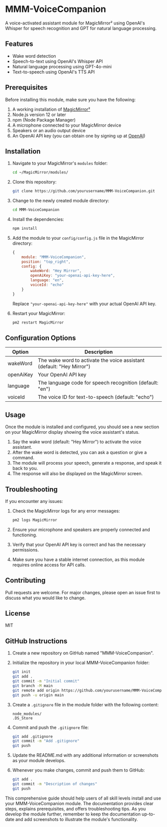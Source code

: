# MMM-VoiceCompanion

A voice-activated assistant module for MagicMirror² using OpenAI's Whisper for speech recognition and GPT for natural language processing.

## Features

- Wake word detection
- Speech-to-text using OpenAI's Whisper API
- Natural language processing using GPT-4o-mini
- Text-to-speech using OpenAI's TTS API

## Prerequisites

Before installing this module, make sure you have the following:

1. A working installation of [MagicMirror²](https://github.com/MichMich/MagicMirror)
2. Node.js version 12 or later
3. npm (Node Package Manager)
4. A microphone connected to your MagicMirror device
5. Speakers or an audio output device
6. An OpenAI API key (you can obtain one by signing up at [OpenAI](https://openai.com))

## Installation

1. Navigate to your MagicMirror's `modules` folder:
    ```bash
    cd ~/MagicMirror/modules/
    ```

2. Clone this repository:
    ```bash
    git clone https://github.com/yourusername/MMM-VoiceCompanion.git
    ```

3. Change to the newly created module directory:
    ```bash
    cd MMM-VoiceCompanion
    ```

4. Install the dependencies:
    ```bash
    npm install
    ```

5. Add the module to your `config/config.js` file in the MagicMirror directory:
    ```javascript
    {
        module: "MMM-VoiceCompanion",
        position: "top_right",
        config: {
            wakeWord: "Hey Mirror",
            openAiKey: "your-openai-api-key-here",
            language: "en",
            voiceId: "echo"
        }
    }
    ```
   Replace `"your-openai-api-key-here"` with your actual OpenAI API key.

6. Restart your MagicMirror:
    ```bash
    pm2 restart MagicMirror
    ```

## Configuration Options

| Option      | Description                                                |
|-------------|------------------------------------------------------------|
| wakeWord    | The wake word to activate the voice assistant (default: "Hey Mirror") |
| openAiKey   | Your OpenAI API key                                       |
| language    | The language code for speech recognition (default: "en")  |
| voiceId     | The voice ID for text-to-speech (default: "echo")         |

## Usage

Once the module is installed and configured, you should see a new section on your MagicMirror display showing the voice assistant's status.

1. Say the wake word (default: "Hey Mirror") to activate the voice assistant.
2. After the wake word is detected, you can ask a question or give a command.
3. The module will process your speech, generate a response, and speak it back to you.
4. The response will also be displayed on the MagicMirror screen.

## Troubleshooting

If you encounter any issues:

1. Check the MagicMirror logs for any error messages:
    ```bash
    pm2 logs MagicMirror
    ```

2. Ensure your microphone and speakers are properly connected and functioning.
3. Verify that your OpenAI API key is correct and has the necessary permissions.
4. Make sure you have a stable internet connection, as this module requires online access for API calls.

## Contributing

Pull requests are welcome. For major changes, please open an issue first to discuss what you would like to change.

## License

MIT

## GitHub Instructions

1. Create a new repository on GitHub named "MMM-VoiceCompanion".
2. Initialize the repository in your local MMM-VoiceCompanion folder:
    ```bash
    git init
    git add .
    git commit -m "Initial commit"
    git branch -M main
    git remote add origin https://github.com/yourusername/MMM-VoiceCompanion.git
    git push -u origin main
    ```

3. Create a `.gitignore` file in the module folder with the following content:
    ```
    node_modules/
    .DS_Store
    ```

4. Commit and push the `.gitignore` file:
    ```bash
    git add .gitignore
    git commit -m "Add .gitignore"
    git push
    ```

5. Update the README.md with any additional information or screenshots as your module develops.

6. Whenever you make changes, commit and push them to GitHub:
    ```bash
    git add .
    git commit -m "Description of changes"
    git push
    ```

This comprehensive guide should help users of all skill levels install and use your MMM-VoiceCompanion module. The documentation provides clear steps, explains prerequisites, and offers troubleshooting tips. As you develop the module further, remember to keep the documentation up-to-date and add screenshots to illustrate the module's functionality.

